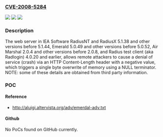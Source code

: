### [CVE-2008-5284](https://cve.mitre.org/cgi-bin/cvename.cgi?name=CVE-2008-5284)
![](https://img.shields.io/static/v1?label=Product&message=n%2Fa&color=blue)
![](https://img.shields.io/static/v1?label=Version&message=n%2Fa&color=blue)
![](https://img.shields.io/static/v1?label=Vulnerability&message=n%2Fa&color=brighgreen)

### Description

The web server in IEA Software RadiusNT and RadiusX 5.1.38 and other versions before 5.1.44, Emerald 5.0.49 and other versions before 5.0.52, Air Marshal 2.0.4 and other versions before 2.0.8, and Radius test client (aka Radlogin) 4.0.20 and earlier, allows remote attackers to cause a denial of service (crash) via an HTTP Content-Length header with a negative value, which triggers a single byte overwrite of memory using a NULL terminator.  NOTE: some of these details are obtained from third party information.

### POC

#### Reference
- http://aluigi.altervista.org/adv/emerdal-adv.txt

#### Github
No PoCs found on GitHub currently.

